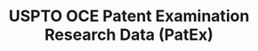 ---
bigquery: https://console.cloud.google.com/bigquery?p=patents-public-data&d=uspto_oce_pair&page=dataset
citation: 'Graham, S. Marco, A., and Miller, A. (2015). “The USPTO Patent Examination
  Research Dataset: A Window on the Process of Patent Examination.”'
contributors: Graham, S. Marco, A., Miller, A.
cost: None
description: The latest version of PatEx (referred to below as the 2020 release) contains
  detailed information on nearly 11.9 million publicly-viewable provisional and non-provisional
  patent applications to the USPTO and over 4.6 million Patent Cooperation Treaty
  (PCT) applications. It is based on data that OCE downloaded from the Patent Examination
  Data System (PEDS) in April, 2021. The PEDS data are sourced from Public PAIR. The
  first time that OCE used PEDS as the basis of PatEx was for the 2019 release. We
  took the PEDS data and organized it into the familiar PatEx data files, which are
  based on the organization of the Public PAIR portal. The data files include information
  on each application’s characteristics, prosecution history, continuation history,
  claims of foreign priority, patent term adjustment history, publication history,
  and correspondence address information.
documentation: 'For the 2019 and later releases, new technical documentation is available
  https://www.uspto.gov/sites/default/files/documents/PatEx-2019-Technical-Doc.pdf


  A document describing the 2014-2017 data sets is available and can be cited as:
  Graham, Stuart J.H. and Marco, Alan C. and Miller, Richard, The USPTO Patent Examination
  Research Dataset: A Window on the Process of Patent Examination (November 30, 2015).
  Available at SSRN: https://ssrn.com/abstract=2702637.'
last_edit: Mon, 04 Apr 2022 19:06:22 GMT
location: https://www.uspto.gov/ip-policy/economic-research/research-datasets/patent-examination-research-dataset-public-pair
maintained_by: EconomicsData@uspto.gov
related_publications: https://ssrn.com/abstract=29956744, https://ssrn.com/abstract=2702637
schema_fields: '[''application_number'', ''file_location'', ''atty_docket_number'',
  ''invention_title'', ''status_description'', ''parent_application_number'', ''parent_filing_date'',
  ''correspondence_name_line_2'', ''inventor_name_first'', ''confirm_number'', ''correspondence_country_code'',
  ''correspondence_street_line_1'', ''inventor_name_last'', ''customer_number'', ''foreign_parent_id'',
  ''correspondence_city'', ''patent_number'', ''inventor_name_middle'', ''foreign_parent_date'',
  ''application_number_pair'', ''inventor_country_name'', ''event_code'', ''inventor_rank'',
  ''child_filing_date'', ''child_application_number'', ''examiner_name_first'', ''correspondence_region_name'',
  ''examiner_name_last'', ''patent_issue_date'', ''parent_country_code'', ''correspondence_country_name'',
  ''wipo_pub_date'', ''inventor_address_type'', ''earliest_pgpub_date'', ''inventor_country_code'',
  ''correspondence_name_line_1'', ''event_description'', ''filing_date'', ''parent_country'',
  ''correspondence_region_code'', ''uspc_class'', ''appl_status_date'', ''abandon_date'',
  ''disposal_type'', ''appl_status_code'', ''continuation_type'', ''correspondence_postal_code'',
  ''earliest_pgpub_number'', ''small_entity_indicator'', ''examiner_name_middle'',
  ''examiner_id'', ''examiner_art_unit'', ''inventor_region_code'', ''aia_first_to_file'',
  ''recorded_date'', ''file_location_date'', ''sequence_number'', ''correspondence_street_line_2'',
  ''status_code'', ''invention_subject_matter'', ''application_type'', ''uspc_subclass'',
  ''wipo_pub_number'']'
shortname: patex
tags:
- patents
- legal
- history
terms_of_use: 'USPTO’s online databases are not designed or intended to be a source
  for bulk downloads of USPTO data when accessed through the website’s interfaces.
  Individuals, companies, IP addresses, or blocks of IP addresses who, in effect,
  deny or decrease service by generating unusually high numbers of database accesses
  (searches, pages, or hits), whether generated manually or in an automated fashion,
  may be denied access to USPTO servers without notice.


  Bulk data products may be separately obtained from the USPTO, either for free or
  at the cost of dissemination. For details, see information on Electronic Bulk Data
  Products: https://www.uspto.gov/learning-and-resources/electronic-bulk-data-products'
title: USPTO OCE Patent Examination Research Data (PatEx)
uuid: 4342caa7-23af-420c-b2f6-6088f133df6a
---
